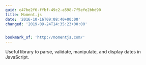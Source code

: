 ```yaml
---
guid: c47be2f6-ffbf-49c2-a598-7f5efe2bbd90
title: Moment.js
date: '2016-10-16T09:08:40+00:00'
changed: '2019-09-24T14:35:23+00:00'


bookmark_of: 'http://momentjs.com/'
---
```



Useful library to parse, validate, manipulate, and display dates in JavaScript.

